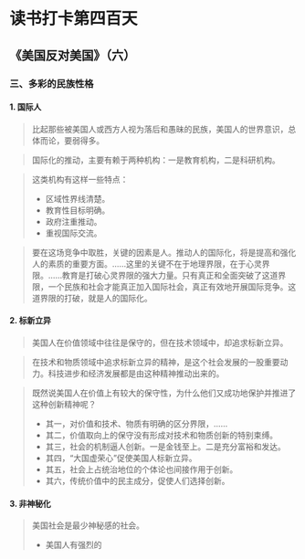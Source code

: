 读书打卡第四百天
===

《美国反对美国》（六）
---

### 三、多彩的民族性格

#### 1. 国际人

> 比起那些被美国人或西方人视为落后和愚昧的民族，美国人的世界意识，总体而论，要弱得多。

> 国际化的推动，主要有赖于两种机构：一是教育机构，二是科研机构。

> 这类机构有这样一些特点：
> * 区域性界线清楚。
> * 教育性目标明确。
> * 政府注重推动。
> * 重视国际交流。

> 要在这场竞争中取胜，关键的因素是人。推动人的国际化，将是提高和强化人的素质的重要方面。……这里的关键不在于地理界限，在于心灵界限。……教育是打破心灵界限的强大力量。只有真正和全面突破了这道界限，一个民族和社会才能真正加入国际社会，真正有效地开展国际竞争。这道界限的打破，就是人的国际化。

#### 2. 标新立异

> 美国人在价值领域中往往是保守的，但在技术领域中，却追求标新立异。

> 在技术和物质领域中追求标新立异的精神，是这个社会发展的一股重要动力。科技进步和经济发展都是由这种精神推动出来的。

> 既然说美国人在价值上有较大的保守性，为什么他们又成功地保护并推进了这种创新精神呢？
> * 其一，对价值和技术、物质有明确的区分界限，……
> * 其二，价值取向上的保守没有形成对技术和物质创新的特别束缚。
> * 其三，社会的机制逼人创新。一是金钱至上。二是充分富裕和发达。
> * 其四，“大国虚荣心”促使美国人标新立异。
> * 其五，社会上占统治地位的个体论也间接作用于创新。
> * 其六，传统价值中的民主成分，促使人们选择创新。

#### 3. 非神秘化

> 美国社会是最少神秘感的社会。
> * 美国人有强烈的